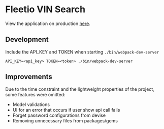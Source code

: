 # Fleetio VIN Search
View the application on production [here](https://limitless-earth-91705.herokuapp.com/users/sign_in).
## Development
Include the API_KEY and TOKEN when starting `./bin/webpack-dev-server`
```
API_KEY=<api_key> TOKEN=<token> ./bin/webpack-dev-server
```
## Improvements
 Due to the time constraint and the lightweight properties of the project, some features were omitted:
  - Model validations
  - UI for an error that occurs if user show api call fails
  - Forget password configurations from devise
  - Removing unnecessary files from packages/gems
